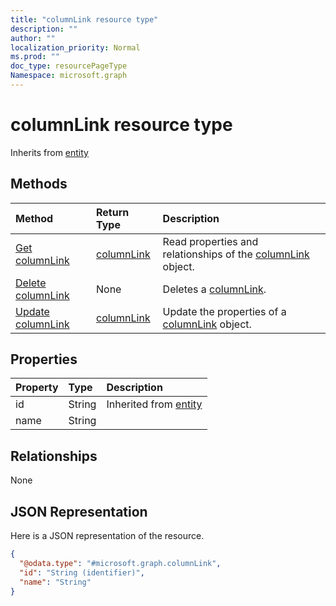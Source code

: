 ```yaml
---
title: "columnLink resource type"
description: ""
author: ""
localization_priority: Normal
ms.prod: ""
doc_type: resourcePageType
Namespace: microsoft.graph
---
```



# columnLink resource type




Inherits from [entity](../resources/entity.md)

## Methods
|Method|Return Type|Description|
|:---|:---|:---|
|[Get columnLink](../api/columnlink-get.md)|[columnLink](../resources/columnLink.md)|Read properties and relationships of the [columnLink](../resources/columnlink.md) object.|
|[Delete columnLink](../api/columnlink-delete.md)|None|Deletes a [columnLink](../resources/columnlink.md).|
|[Update columnLink](../api/columnlink-update.md)|[columnLink](../resources/columnLink.md)|Update the properties of a [columnLink](../resources/columnlink.md) object.|

## Properties
|Property|Type|Description|
|:---|:---|:---|
|id|String| Inherited from [entity](../resources/entity.md)|
|name|String||

## Relationships
None

## JSON Representation
Here is a JSON representation of the resource.
<!-- {
  "blockType": "resource",
  "keyProperty": "id",
  "@odata.type": "microsoft.graph.columnLink",
  "baseType": "microsoft.graph.entity",
  "openType": false
}
-->
``` json
{
  "@odata.type": "#microsoft.graph.columnLink",
  "id": "String (identifier)",
  "name": "String"
}
```

